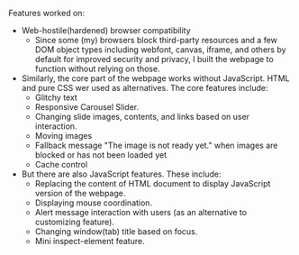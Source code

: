 Features worked on:  

- Web-hostile(hardened) browser compatibility
    - Since some (my) browsers block third-party resources and a few DOM object types including webfont, canvas, iframe, and others by default for improved security and privacy, I built the webpage to function without relying on those.
- Similarly, the core part of the webpage works without JavaScript. HTML and pure CSS wer used as alternatives. The core features include:  
    - Glitchy text
    - Responsive Carousel Slider.
    - Changing slide images, contents, and links based on user interaction. 
    - Moving images
    - Fallback message "The image is not ready yet." when images are blocked or has not been loaded yet
    - Cache control
- But there are also JavaScript features. These include:
    - Replacing the content of HTML document to display JavaScript version of the webpage.
    - Displaying mouse coordination.
    - Alert message interaction with users (as an alternative to customizing feature).
    - Changing window(tab) title based on focus.
    - Mini inspect-element feature.
